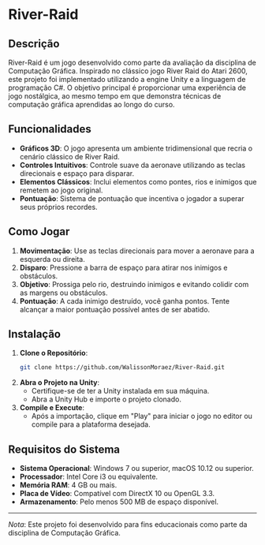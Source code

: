 # River-Raid

## Descrição

River-Raid é um jogo desenvolvido como parte da avaliação da disciplina de Computação Gráfica. Inspirado no clássico jogo River Raid do Atari 2600, este projeto foi implementado utilizando a engine Unity e a linguagem de programação C#. O objetivo principal é proporcionar uma experiência de jogo nostálgica, ao mesmo tempo em que demonstra técnicas de computação gráfica aprendidas ao longo do curso.

## Funcionalidades

- **Gráficos 3D**: O jogo apresenta um ambiente tridimensional que recria o cenário clássico de River Raid.
- **Controles Intuitivos**: Controle suave da aeronave utilizando as teclas direcionais e espaço para disparar.
- **Elementos Clássicos**: Inclui elementos como pontes, rios e inimigos que remetem ao jogo original.
- **Pontuação**: Sistema de pontuação que incentiva o jogador a superar seus próprios recordes.

## Como Jogar

1. **Movimentação**: Use as teclas direcionais para mover a aeronave para a esquerda ou direita.
2. **Disparo**: Pressione a barra de espaço para atirar nos inimigos e obstáculos.
3. **Objetivo**: Prossiga pelo rio, destruindo inimigos e evitando colidir com as margens ou obstáculos.
4. **Pontuação**: A cada inimigo destruído, você ganha pontos. Tente alcançar a maior pontuação possível antes de ser abatido.

## Instalação

1. **Clone o Repositório**:
   ```bash
   git clone https://github.com/WalissonMoraez/River-Raid.git
   ```
2. **Abra o Projeto na Unity**:
   - Certifique-se de ter a Unity instalada em sua máquina.
   - Abra a Unity Hub e importe o projeto clonado.
3. **Compile e Execute**:
   - Após a importação, clique em "Play" para iniciar o jogo no editor ou compile para a plataforma desejada.

## Requisitos do Sistema

- **Sistema Operacional**: Windows 7 ou superior, macOS 10.12 ou superior.
- **Processador**: Intel Core i3 ou equivalente.
- **Memória RAM**: 4 GB ou mais.
- **Placa de Vídeo**: Compatível com DirectX 10 ou OpenGL 3.3.
- **Armazenamento**: Pelo menos 500 MB de espaço disponível.

---

*Nota*: Este projeto foi desenvolvido para fins educacionais como parte da disciplina de Computação Gráfica. 
